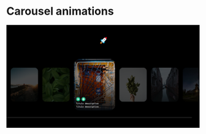 # Carousel animations
![alt text](https://raw.githubusercontent.com/JuandaGarcia/carousel/master/img/web.png)
